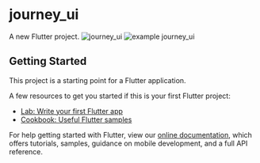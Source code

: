# journey_ui

A new Flutter project.
![journey_ui](https://user-images.githubusercontent.com/27766375/114268271-04aaef00-99df-11eb-8be6-231ca5151a48.jpg)
![example journey_ui](https://user-images.githubusercontent.com/27766375/114268274-07a5df80-99df-11eb-8bba-3179a172f888.jpg)


## Getting Started

This project is a starting point for a Flutter application.

A few resources to get you started if this is your first Flutter project:

- [Lab: Write your first Flutter app](https://flutter.dev/docs/get-started/codelab)
- [Cookbook: Useful Flutter samples](https://flutter.dev/docs/cookbook)

For help getting started with Flutter, view our
[online documentation](https://flutter.dev/docs), which offers tutorials,
samples, guidance on mobile development, and a full API reference.
